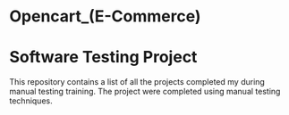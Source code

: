 # Opencart_(E-Commerce)
# Software Testing Project
This repository contains a list of all the projects completed my during manual testing training. The project were completed using manual testing techniques.

